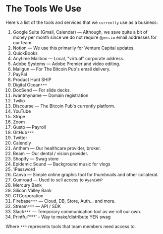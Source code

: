 # The Tools We Use

Here's a list of the tools and services that we `currently` use as a business:

1. Google Suite (Gmail, Calendar) — Although, we save quite a bit of money per month since we do not require `@yen.io` email addresses for our team.
2. Notion — We use this primarily for Venture Capital updates.
3. QuickBooks
4. Anytime Mailbox — Local, "virtual" corporate address.
5. Adobe Systems — Adobe Premier and video editing.
6. Mailgun — For The Bitcoin Pub's email delivery.
7. PayPal
8. Product Hunt SHIP
9. Digital Ocean`***`
10. DocSend — For slide decks.
11. iwantmyname — Domain registration
12. Twilio 
13. Discourse — The Bitcoin Pub's currently platform.
14. YouTube
15. Stripe
16. Zoom
17. Gusto — Payroll
18. GitHub`***`
19. Twitter
20. Calendly
21. Anthem — Our healthcare provider, broker.
22. Beam — Our dental / vision provider.
23. Shopify — Swag store
24. Epidemic Sound — Background music for vlogs
25. 1Password
26. Canva — Simple online graphic tool for thumbnails and other collateral.
27. Gumroad — Used to sell access to `#yenCAMP`
28. Mercury Bank
29. Silicon Valley Bank
30. CTCorporation
31. Firebase`***` — Cloud, DB, Store, Auth... and more.
32. Stream`***` — API / SDK
33. Slack`***` — Temporary communication tool as we roll our own.
34. Printful'***' - Way to make/distribute YEN swag 

Where `***` represents tools that team members need access to.
